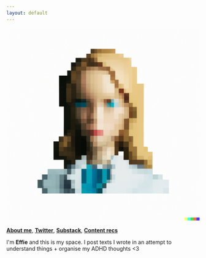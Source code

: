 ```yaml
---
layout: default
---
```


![Banner](assets/IMG_5113.PNG)

<p align="center">
  
**[About me]()**,    **[Twitter](http://twitter.com/heffiemetal)**,    **[Substack](http://effieklimi.substack.com)**,    **[Content recs]()**  
  
</p>


I'm **Effie** and this is my space. I post texts I wrote in an attempt to understand things + organise my ADHD thoughts <3

